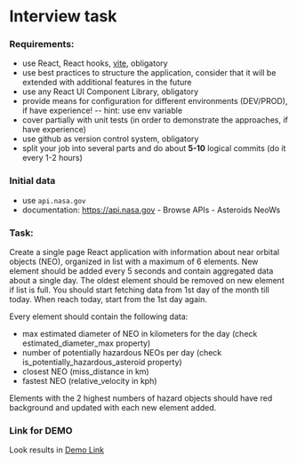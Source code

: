 #  Interview task
 
### Requirements:
- use React, React hooks, [vite](https://vitejs.dev/guide/), obligatory
- use best practices to structure the application, consider that it will be extended with additional features in the future
- use any React UI Component Library, obligatory
- provide means for configuration for different environments (DEV/PROD), if have experience!
-- hint: use env variable
- cover partially with unit tests (in order to demonstrate the approaches, if have experience)
- use github as version control system, obligatory
- split your job into several parts and do about **5-10** logical commits (do it every 1-2 hours)

### Initial data
- use `api.nasa.gov`
- documentation: https://api.nasa.gov - Browse APIs - Asteroids NeoWs
 
 
### Task:
Create a single page React application with information about near orbital objects (NEO), organized in list with a maximum of 6 elements. New element should be added every 5 seconds and contain aggregated data about a single day. The oldest element should be removed on new element if list is full. You should start fetching data from 1st day of the month till today. When reach today, start from the 1st day again.
 
Every element should contain the following data:
- max estimated diameter of NEO in kilometers for the day (check estimated_diameter_max property)
- number of potentially hazardous NEOs per day (check is_potentially_hazardous_asteroid property)
- closest NEO (miss_distance in km)
- fastest NEO (relative_velocity in kph)
 
Elements with the 2 highest numbers of hazard objects should have red background and updated with each new element added.

### Link for DEMO

Look results in [Demo Link](https://githi54.github.io/neo-info/)
